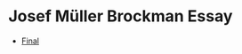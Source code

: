 Josef Müller Brockman Essay
================

- [Final](https://StuartMcMaw.github.io/essay/jmb/index.html)